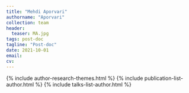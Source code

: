 ```yaml
---
title: "Mehdi Aporvari"
authorname: "Aporvari"
collection: team
header:
  teaser: MA.jpg
tags: post-doc
tagline: "Post-doc"
date: 2021-10-01
email: 
cv: 
---
```



{% include author-research-themes.html %}
{% include publication-list-author.html %}
{% include talks-list-author.html %}